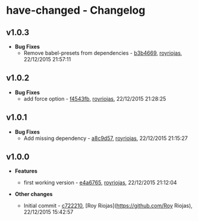
# have-changed - Changelog
## v1.0.3
- **Bug Fixes**
  - Remove babel-presets from dependencies - [b3b4669]( https://github.com/royriojas/have-changed/commit/b3b4669 ), [royriojas](https://github.com/royriojas), 22/12/2015 21:57:11

    
## v1.0.2
- **Bug Fixes**
  - add force option - [f4543fb]( https://github.com/royriojas/have-changed/commit/f4543fb ), [royriojas](https://github.com/royriojas), 22/12/2015 21:28:25

    
## v1.0.1
- **Bug Fixes**
  - Add missing dependency - [a8c9d57]( https://github.com/royriojas/have-changed/commit/a8c9d57 ), [royriojas](https://github.com/royriojas), 22/12/2015 21:15:27

    
## v1.0.0
- **Features**
  - first working version - [e4a6765]( https://github.com/royriojas/have-changed/commit/e4a6765 ), [royriojas](https://github.com/royriojas), 22/12/2015 21:12:04

    
- **Other changes**
  - Initial commit - [c722210]( https://github.com/royriojas/have-changed/commit/c722210 ), [Roy Riojas](https://github.com/Roy Riojas), 22/12/2015 15:42:57

    
